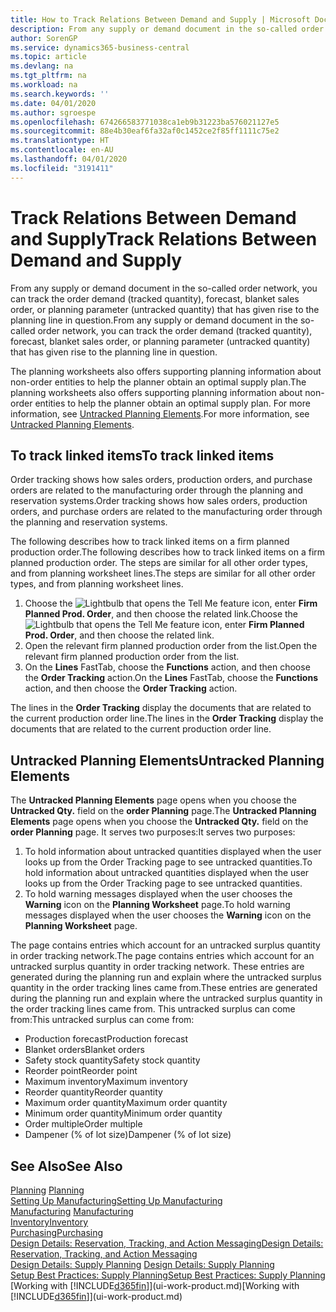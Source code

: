 ```yaml
---
title: How to Track Relations Between Demand and Supply | Microsoft Docs
description: From any supply or demand document in the so-called order network, you can track the order demand (tracked quantity), forecast, blanket sales order, or planning parameter (untracked quantity) that has given rise to the planning line in question.
author: SorenGP
ms.service: dynamics365-business-central
ms.topic: article
ms.devlang: na
ms.tgt_pltfrm: na
ms.workload: na
ms.search.keywords: ''
ms.date: 04/01/2020
ms.author: sgroespe
ms.openlocfilehash: 674266583771038ca1eb9b31223ba576021127e5
ms.sourcegitcommit: 88e4b30eaf6fa32af0c1452ce2f85ff1111c75e2
ms.translationtype: HT
ms.contentlocale: en-AU
ms.lasthandoff: 04/01/2020
ms.locfileid: "3191411"
---
```

# <a name="track-relations-between-demand-and-supply"></a><span data-ttu-id="d28e0-103">Track Relations Between Demand and Supply</span><span class="sxs-lookup"><span data-stu-id="d28e0-103">Track Relations Between Demand and Supply</span></span>
<span data-ttu-id="d28e0-104">From any supply or demand document in the so-called order network, you can track the order demand (tracked quantity), forecast, blanket sales order, or planning parameter (untracked quantity) that has given rise to the planning line in question.</span><span class="sxs-lookup"><span data-stu-id="d28e0-104">From any supply or demand document in the so-called order network, you can track the order demand (tracked quantity), forecast, blanket sales order, or planning parameter (untracked quantity) that has given rise to the planning line in question.</span></span>

<span data-ttu-id="d28e0-105">The planning worksheets also offers supporting planning information about non-order entities to help the planner obtain an optimal supply plan.</span><span class="sxs-lookup"><span data-stu-id="d28e0-105">The planning worksheets also offers supporting planning information about non-order entities to help the planner obtain an optimal supply plan.</span></span> <span data-ttu-id="d28e0-106">For more information, see [Untracked Planning Elements](production-how-track-demand-supply.md#untracked-planning-elements).</span><span class="sxs-lookup"><span data-stu-id="d28e0-106">For more information, see [Untracked Planning Elements](production-how-track-demand-supply.md#untracked-planning-elements).</span></span>

## <a name="to-track-linked-items"></a><span data-ttu-id="d28e0-107">To track linked items</span><span class="sxs-lookup"><span data-stu-id="d28e0-107">To track linked items</span></span>
<span data-ttu-id="d28e0-108">Order tracking shows how sales orders, production orders, and purchase orders are related to the manufacturing order through the planning and reservation systems.</span><span class="sxs-lookup"><span data-stu-id="d28e0-108">Order tracking shows how sales orders, production orders, and purchase orders are related to the manufacturing order through the planning and reservation systems.</span></span>

<span data-ttu-id="d28e0-109">The following describes how to track linked items on a firm planned production order.</span><span class="sxs-lookup"><span data-stu-id="d28e0-109">The following describes how to track linked items on a firm planned production order.</span></span> <span data-ttu-id="d28e0-110">The steps are similar for all other order types, and from planning worksheet lines.</span><span class="sxs-lookup"><span data-stu-id="d28e0-110">The steps are similar for all other order types, and from planning worksheet lines.</span></span>

1. <span data-ttu-id="d28e0-111">Choose the ![Lightbulb that opens the Tell Me feature](media/ui-search/search_small.png "Tell me what you want to do") icon, enter **Firm Planned Prod. Order**, and then choose the related link.</span><span class="sxs-lookup"><span data-stu-id="d28e0-111">Choose the ![Lightbulb that opens the Tell Me feature](media/ui-search/search_small.png "Tell me what you want to do") icon, enter **Firm Planned Prod. Order**, and then choose the related link.</span></span>
2. <span data-ttu-id="d28e0-112">Open the relevant firm planned production order from the list.</span><span class="sxs-lookup"><span data-stu-id="d28e0-112">Open the relevant firm planned production order from the list.</span></span>
3. <span data-ttu-id="d28e0-113">On the **Lines** FastTab, choose the **Functions** action, and then choose the **Order Tracking** action.</span><span class="sxs-lookup"><span data-stu-id="d28e0-113">On the **Lines** FastTab, choose the **Functions** action, and then choose the **Order Tracking** action.</span></span>

<span data-ttu-id="d28e0-114">The lines in the **Order Tracking** display the documents that are related to the current production order line.</span><span class="sxs-lookup"><span data-stu-id="d28e0-114">The lines in the **Order Tracking** display the documents that are related to the current production order line.</span></span>

## <a name="untracked-planning-elements"></a><span data-ttu-id="d28e0-115">Untracked Planning Elements</span><span class="sxs-lookup"><span data-stu-id="d28e0-115">Untracked Planning Elements</span></span>
<span data-ttu-id="d28e0-116">The **Untracked Planning Elements** page opens when you choose the **Untracked Qty.** field on the **order Planning** page.</span><span class="sxs-lookup"><span data-stu-id="d28e0-116">The **Untracked Planning Elements** page opens when you choose the **Untracked Qty.** field on the **order Planning** page.</span></span> <span data-ttu-id="d28e0-117">It serves two purposes:</span><span class="sxs-lookup"><span data-stu-id="d28e0-117">It serves two purposes:</span></span>

1. <span data-ttu-id="d28e0-118">To hold information about untracked quantities displayed when the user looks up from the Order Tracking page to see untracked quantities.</span><span class="sxs-lookup"><span data-stu-id="d28e0-118">To hold information about untracked quantities displayed when the user looks up from the Order Tracking page to see untracked quantities.</span></span>
2. <span data-ttu-id="d28e0-119">To hold warning messages displayed when the user chooses the **Warning** icon on the **Planning Worksheet** page.</span><span class="sxs-lookup"><span data-stu-id="d28e0-119">To hold warning messages displayed when the user chooses the **Warning** icon on the **Planning Worksheet** page.</span></span>

<span data-ttu-id="d28e0-120">The page contains entries which account for an untracked surplus quantity in order tracking network.</span><span class="sxs-lookup"><span data-stu-id="d28e0-120">The page contains entries which account for an untracked surplus quantity in order tracking network.</span></span> <span data-ttu-id="d28e0-121">These entries are generated during the planning run and explain where the untracked surplus quantity in the order tracking lines came from.</span><span class="sxs-lookup"><span data-stu-id="d28e0-121">These entries are generated during the planning run and explain where the untracked surplus quantity in the order tracking lines came from.</span></span> <span data-ttu-id="d28e0-122">This untracked surplus can come from:</span><span class="sxs-lookup"><span data-stu-id="d28e0-122">This untracked surplus can come from:</span></span>

- <span data-ttu-id="d28e0-123">Production forecast</span><span class="sxs-lookup"><span data-stu-id="d28e0-123">Production forecast</span></span>
- <span data-ttu-id="d28e0-124">Blanket orders</span><span class="sxs-lookup"><span data-stu-id="d28e0-124">Blanket orders</span></span>
- <span data-ttu-id="d28e0-125">Safety stock quantity</span><span class="sxs-lookup"><span data-stu-id="d28e0-125">Safety stock quantity</span></span>
- <span data-ttu-id="d28e0-126">Reorder point</span><span class="sxs-lookup"><span data-stu-id="d28e0-126">Reorder point</span></span>
- <span data-ttu-id="d28e0-127">Maximum inventory</span><span class="sxs-lookup"><span data-stu-id="d28e0-127">Maximum inventory</span></span>
- <span data-ttu-id="d28e0-128">Reorder quantity</span><span class="sxs-lookup"><span data-stu-id="d28e0-128">Reorder quantity</span></span>
- <span data-ttu-id="d28e0-129">Maximum order quantity</span><span class="sxs-lookup"><span data-stu-id="d28e0-129">Maximum order quantity</span></span>
- <span data-ttu-id="d28e0-130">Minimum order quantity</span><span class="sxs-lookup"><span data-stu-id="d28e0-130">Minimum order quantity</span></span>
- <span data-ttu-id="d28e0-131">Order multiple</span><span class="sxs-lookup"><span data-stu-id="d28e0-131">Order multiple</span></span>
- <span data-ttu-id="d28e0-132">Dampener (% of lot size)</span><span class="sxs-lookup"><span data-stu-id="d28e0-132">Dampener (% of lot size)</span></span>

## <a name="see-also"></a><span data-ttu-id="d28e0-133">See Also</span><span class="sxs-lookup"><span data-stu-id="d28e0-133">See Also</span></span>  
<span data-ttu-id="d28e0-134">[Planning](production-planning.md) </span><span class="sxs-lookup"><span data-stu-id="d28e0-134">[Planning](production-planning.md) </span></span>  
[<span data-ttu-id="d28e0-135">Setting Up Manufacturing</span><span class="sxs-lookup"><span data-stu-id="d28e0-135">Setting Up Manufacturing</span></span>](production-configure-production-processes.md)  
<span data-ttu-id="d28e0-136">[Manufacturing](production-manage-manufacturing.md)  </span><span class="sxs-lookup"><span data-stu-id="d28e0-136">[Manufacturing](production-manage-manufacturing.md)  </span></span>  
[<span data-ttu-id="d28e0-137">Inventory</span><span class="sxs-lookup"><span data-stu-id="d28e0-137">Inventory</span></span>](inventory-manage-inventory.md)  
[<span data-ttu-id="d28e0-138">Purchasing</span><span class="sxs-lookup"><span data-stu-id="d28e0-138">Purchasing</span></span>](purchasing-manage-purchasing.md)  
[<span data-ttu-id="d28e0-139">Design Details: Reservation, Tracking, and Action Messaging</span><span class="sxs-lookup"><span data-stu-id="d28e0-139">Design Details: Reservation, Tracking, and Action Messaging</span></span>](design-details-reservation-order-tracking-and-action-messaging.md)  
<span data-ttu-id="d28e0-140">[Design Details: Supply Planning](design-details-supply-planning.md) </span><span class="sxs-lookup"><span data-stu-id="d28e0-140">[Design Details: Supply Planning](design-details-supply-planning.md) </span></span>  
[<span data-ttu-id="d28e0-141">Setup Best Practices: Supply Planning</span><span class="sxs-lookup"><span data-stu-id="d28e0-141">Setup Best Practices: Supply Planning</span></span>](setup-best-practices-supply-planning.md)  
<span data-ttu-id="d28e0-142">[Working with [!INCLUDE[d365fin](includes/d365fin_md.md)]](ui-work-product.md)</span><span class="sxs-lookup"><span data-stu-id="d28e0-142">[Working with [!INCLUDE[d365fin](includes/d365fin_md.md)]](ui-work-product.md)</span></span>
